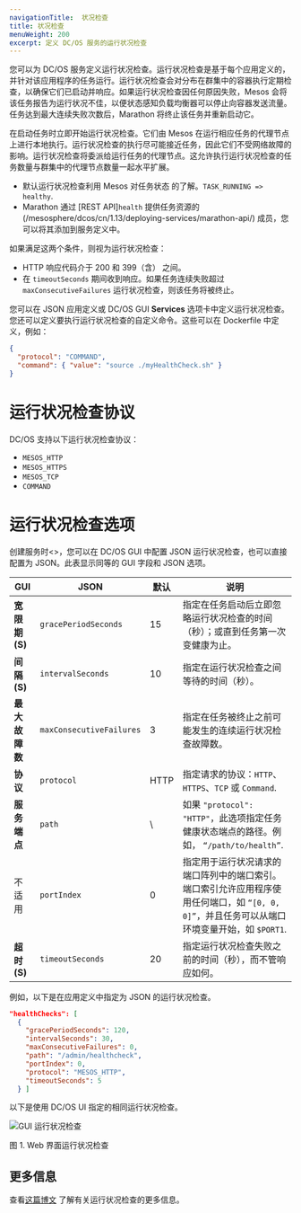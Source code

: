 ```yaml
---
navigationTitle:  状况检查
title: 状况检查
menuWeight: 200
excerpt: 定义 DC/OS 服务的运行状况检查
---
```


您可以为 DC/OS 服务定义运行状况检查。运行状况检查是基于每个应用定义的，并针对该应用程序的任务运行。运行状况检查会对分布在群集中的容器执行定期检查，以确保它们已启动并响应。如果运行状况检查因任何原因失败，Mesos 会将该任务报告为运行状况不佳，以便状态感知负载均衡器可以停止向容器发送流量。任务达到最大连续失败次数后，Marathon 将终止该任务并重新启动它。

在启动任务时立即开始运行状况检查。它们由 Mesos 在运行相应任务的代理节点上进行本地执行。运行状况检查的执行尽可能接近任务，因此它们不受网络故障的影响。运行状况检查将委派给运行任务的代理节点。这允许执行运行状况检查的任务数量与群集中的代理节点数量一起水平扩展。

- 默认运行状况检查利用 Mesos 对任务状态  的了解。`TASK_RUNNING => healthy`.
- Marathon 通过 [REST API]`health` 提供任务资源的 (/mesosphere/dcos/cn/1.13/deploying-services/marathon-api/) 成员，您可以将其添加到服务定义中。

如果满足这两个条件，则视为运行状况检查：

- HTTP 响应代码介于 200 和 399（含） 之间。
- 在 `timeoutSeconds` 期间收到响应。如果任务连续失败超过 `maxConsecutiveFailures` 运行状况检查，则该任务将被终止。

您可以在 JSON 应用定义或 DC/OS GUI **Services** 选项卡中定义运行状况检查。您还可以定义要执行运行状况检查的自定义命令。这些可以在 Dockerfile 中定义，例如：

```json
{
  "protocol": "COMMAND",
  "command": { "value": "source ./myHealthCheck.sh" }
}
```

# 运行状况检查协议

DC/OS 支持以下运行状况检查协议：

- `MESOS_HTTP`
- `MESOS_HTTPS`
- `MESOS_TCP`
- `COMMAND`

# 运行状况检查选项

创建服务时<>，您可以在 DC/OS GUI 中配置 JSON 运行状况检查，也可以直接配置为 JSON。此表显示同等的 GUI 字段和 JSON 选项。

| GUI | JSON | 默认 | 说明 |
|----------------------|--------------------------|---------|---------------------------------------------------------------------------------------------------------------------------------------------------------------------------------------------------------------------------------------------|
| **宽限期 (S)** |`gracePeriodSeconds`| 15 | 指定在任务启动后立即忽略运行状况检查的时间（秒）；或直到任务第一次变健康为止。|
| **间隔 (S)** | `intervalSeconds` | 10 | 指定在运行状况检查之间等待的时间（秒）。|
| **最大故障数** | `maxConsecutiveFailures` | 3 | 指定在任务被终止之前可能发生的连续运行状况检查故障数。|
| **协议** | `protocol` | HTTP | 指定请求的协议：`HTTP`、`HTTPS`、`TCP` 或 `Command`. |
| **服务端点** | `path` | \ | 如果 `"protocol": "HTTP"`，此选项指定任务健康状态端点的路径。例如， `“/path/to/health”`. |
| 不适用 | `portIndex` | 0 | 指定用于运行状况请求的端口阵列中的端口索引。端口索引允许应用程序使用任何端口，如 `“[0, 0, 0]”`，并且任务可以从端口环境变量开始，如 `$PORT1`. |
| **超时 (S)** | `timeoutSeconds` | 20 | 指定运行状况检查失败之前的时间（秒），而不管响应如何。|


例如，以下是在应用定义中指定为 JSON 的运行状况检查。

```json
"healthChecks": [
  {
    "gracePeriodSeconds": 120,
    "intervalSeconds": 30,
    "maxConsecutiveFailures": 0,
    "path": "/admin/healthcheck",
    "portIndex": 0,
    "protocol": "MESOS_HTTP",
    "timeoutSeconds": 5
  } ]
```

以下是使用 DC/OS UI 指定的相同运行状况检查。

![GUI 运行状况检查](/mesosphere/dcos/cn/1.13/img/health-check-gui.png)

图 1. Web 界面运行状况检查

## 更多信息
查看[这篇博文](https://mesosphere.com/blog/2017/05/16/13-factor-app-building-releasing-for-cloud-native/) 了解有关运行状况检查的更多信息。
